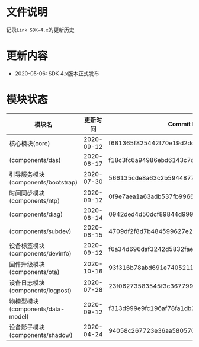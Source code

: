 # 文件说明

记录`Link SDK-4.x`的更新历史

# 更新内容

+ 2020-05-06: SDK 4.x版本正式发布

# 模块状态


| 模块名                              | 更新时间    | Commit ID
|-------------------------------------|-------------|---------------------------------------------
| 核心模块(core)                      | 2020-09-12  | f681365f825442f70e19d2dcccd83c0478aeb0a2
| (components/das)                    | 2020-08-17  | f18c3fc6a94986ebd6143c7c2338c083527559ce
| 引导服务模块(components/bootstrap)  | 2020-07-30  | 566135cde8a63c2b5944877ea8c8189c0712b4f7
| 时间同步模块(components/ntp)        | 2020-09-12  | 0f9e7aea1a63adb537fb99662a1d16ec984915af
| (components/diag)                   | 2020-08-14  | 0942ded4d50dcf89844d999a1721b65d0fe9bf57
| (components/subdev)                 | 2020-06-15  | 4709df2f8d7b484599627e2644c646e859d90ad8
| 设备标签模块(components/devinfo)    | 2020-09-12  | f6a34d696daf3242d5832fae997897325bf0f002
| 固件升级模块(components/ota)        | 2020-10-16  | 93f316b78abd691e74052117cff6036893af5f30
| 设备日志模块(components/logpost)    | 2020-07-28  | 23f06273583545f3c367799f8945f9258fa50b62
| 物模型模块(components/data-model)   | 2020-09-12  | f313d999e9fc196af78fa1db2775b399dea4f3ba
| 设备影子模块(components/shadow)     | 2020-04-24  | 94058c267723e36aa58057095f55424de24ba345



